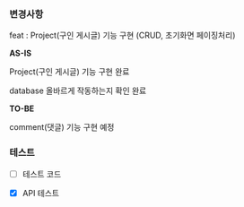 ### 변경사항
<!-- 이 PR에서 어떤점들이 변경되었는지 기술해주세요. 가급적이면 as-is, to-be를 활용해서 작성해주세요.  -->

feat :  Project(구인 게시글) 기능 구현 (CRUD, 초기화면 페이징처리)

**AS-IS**

Project(구인 게시글) 기능 구현 완료

database 올바르게 작동하는지 확인 완료

**TO-BE**

comment(댓글) 기능 구현 예정

### 테스트
<!-- 본 변경사항이 테스트가 되었는지 기술해주세요 --> 
- [ ] 테스트 코드

- [X] API 테스트